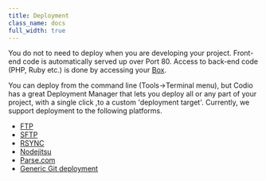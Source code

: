 ```yaml
---
title: Deployment
class_name: docs
full_width: true
---
```


You do not to need to deploy when you are developing your project. Front-end code is automatically served up over Port 80. Access to back-end code (PHP, Ruby etc.) is done by accessing your [Box](/docs/boxes/access/ext-access).

You can deploy from the command line (Tools->Terminal menu), but Codio has a great Deployment Manager that lets you deploy all or any part of your project, with a single click ,to a custom 'deployment target'. Currently, we support deployment to the following platforms.

- [FTP](/docs/ide/tools/deployment/type-ftp/)
- [SFTP](/docs/ide/tools/deployment/type-sftp/)
- [RSYNC](/docs/ide/tools/deployment/type-rsync/)
- [Nodejitsu](/docs/ide/tools/deployment/type-nj/)
- [Parse.com](/docs/ide/tools/deployment/type-parse/)
- [Generic Git deployment](/docs/ide/tools/deployment/type-git/)

